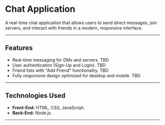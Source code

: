 # Chat Application

A real-time chat application that allows users to send direct messages, join servers, and interact with friends in a modern, responsive interface.

---

## Features
- Real-time messaging for DMs and servers. TBD
- User authentication (Sign-Up and Login). TBD
- Friend lists with "Add Friend" functionality. TBD
- Fully responsive design optimized for desktop and mobile. TBD

---

## Technologies Used
- **Front-End:** HTML, CSS, JavaScript.
- **Back-End:** Node.js.

---
